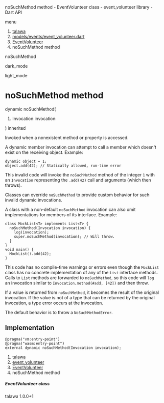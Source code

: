 




noSuchMethod method - EventVolunteer class - event\_volunteer library - Dart API







menu

1. [talawa](../../index.html)
2. [models/events/event\_volunteer.dart](../../models_events_event_volunteer/models_events_event_volunteer-library.html)
3. [EventVolunteer](../../models_events_event_volunteer/EventVolunteer-class.html)
4. noSuchMethod method

noSuchMethod


dark\_mode

light\_mode




# noSuchMethod method


dynamic
noSuchMethod(

1. Invocation invocation

)
inherited

Invoked when a nonexistent method or property is accessed.

A dynamic member invocation can attempt to call a member which
doesn't exist on the receiving object. Example:

```
dynamic object = 1;
object.add(42); // Statically allowed, run-time error

```

This invalid code will invoke the `noSuchMethod` method
of the integer `1` with an `Invocation` representing the
`.add(42)` call and arguments (which then throws).

Classes can override `noSuchMethod` to provide custom behavior
for such invalid dynamic invocations.

A class with a non-default `noSuchMethod` invocation can also
omit implementations for members of its interface.
Example:

```
class MockList<T> implements List<T> {
  noSuchMethod(Invocation invocation) {
    log(invocation);
    super.noSuchMethod(invocation); // Will throw.
  }
}
void main() {
  MockList().add(42);
}

```

This code has no compile-time warnings or errors even though
the `MockList` class has no concrete implementation of
any of the `List` interface methods.
Calls to `List` methods are forwarded to `noSuchMethod`,
so this code will `log` an invocation similar to
`Invocation.method(#add, [42])` and then throw.

If a value is returned from `noSuchMethod`,
it becomes the result of the original invocation.
If the value is not of a type that can be returned by the original
invocation, a type error occurs at the invocation.

The default behavior is to throw a `NoSuchMethodError`.


## Implementation

```
@pragma("vm:entry-point")
@pragma("wasm:entry-point")
external dynamic noSuchMethod(Invocation invocation);
```

 


1. [talawa](../../index.html)
2. [event\_volunteer](../../models_events_event_volunteer/models_events_event_volunteer-library.html)
3. [EventVolunteer](../../models_events_event_volunteer/EventVolunteer-class.html)
4. noSuchMethod method

##### EventVolunteer class





talawa
1.0.0+1






